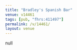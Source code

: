```yaml
---
title: "Bradley's Spanish Bar"
venue: v14461
tags: [pub, "fhrs:411497"]
permalink: /v/14461/
layout: venue
---
```

null